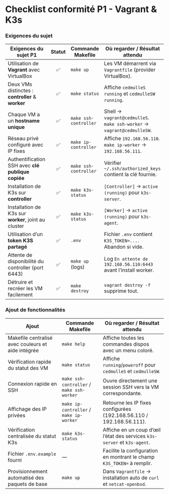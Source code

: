 # Checklist conformité P1 - Vagrant & K3s

### Exigences du sujet

| Exigences du sujet P1                                | Statut | Commande Makefile     | Où regarder / Résultat attendu                                             |
| ---------------------------------------------------- | :----: | --------------------- | -------------------------------------------------------------------------- |
| Utilisation de **Vagrant** avec VirtualBox           |    ✅   | `make up`             | Les VM démarrent via `Vagrantfile` (provider VirtualBox).                  |
| Deux VMs distinctes : **controller** & **worker**    |    ✅   | `make status`         | Affiche `cedmulleS running` et `cedmulleSW running`.                       |
| Chaque VM a un **hostname unique**                   |    ✅   | `make ssh-controller` | Shell → `vagrant@cedmulleS`. <br>`make ssh-worker` → `vagrant@cedmulleSW`. |
| Réseau privé configuré avec IP fixes                 |    ✅   | `make ip-controller`  | Affiche `192.168.56.110`. <br>`make ip-worker` → `192.168.56.111`.         |
| Authentification SSH avec **clé publique copiée**    |    ✅   | `make ssh-controller` | Vérifier `~/.ssh/authorized_keys` contient la clé fournie.                 |
| Installation de K3s sur **controller**               |    ✅   | `make k3s-status`     | `[Controller]` → `active (running)` pour `k3s-server`.                     |
| Installation de K3s sur **worker**, joint au cluster |    ✅   | `make k3s-status`     | `[Worker]` → `active (running)` pour `k3s-agent`.                          |
| Utilisation d’un **token K3S partagé**               |    ✅   | `.env`                | Fichier `.env` contient `K3S_TOKEN=...`. Abandon si vide.                  |
| Attente de disponibilité du controller (port 6443)   |    ✅   | `make up` (logs)      | Log `En attente de 192.168.56.110:6443` avant l’install worker.            |
| Détruire et recréer les VM facilement                |    ✅   | `make destroy`        | `vagrant destroy -f` supprime tout.                                        |

### Ajout de fonctionnalités

| Ajout                                              | Commande Makefile                         | Où regarder / Résultat attendu                                            |
| -------------------------------------------------- | ----------------------------------------- | ------------------------------------------------------------------------- |
| Makefile centralisé avec couleurs et aide intégrée | `make help`                               | Affiche toutes les commandes dispos avec un menu coloré.                  |
| Vérification rapide du statut des VM               | `make status`                             | Affiche `running`/`poweroff` pour `cedmulleS` et `cedmulleSW`.            |
| Connexion rapide en SSH                            | `make ssh-controller` / `make ssh-worker` | Ouvre directement une session SSH vers la VM correspondante.              |
| Affichage des IP privées                           | `make ip-controller` / `make ip-worker`   | Retourne les IP fixes configurées (192.168.56.110 / 192.168.56.111).      |
| Vérification centralisée du statut K3s             | `make k3s-status`                         | Affiche en un coup d’œil l’état des services `k3s-server` et `k3s-agent`. |
| Fichier `.env.example` fourni                      | —                                         | Facilite la configuration en montrant le champ `K3S_TOKEN=` à remplir.    |
| Provisionnement automatisé des paquets de base     | `make up`                                 | Dans `Vagrantfile` → installation auto de `curl` et `netcat-openbsd`.     |
